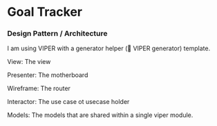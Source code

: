 # Goal Tracker
### Design Pattern / Architecture

I am using VIPER with a generator helper (🐍 VIPER generator) template.

View: The view

Presenter: The motherboard

Wireframe: The router

Interactor: The use case ot usecase holder

Models: The models that are shared within a single viper module.
